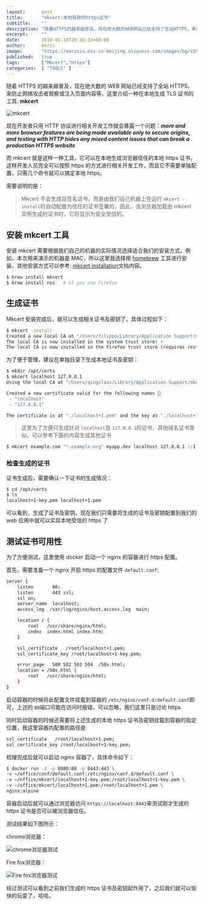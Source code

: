 ```yaml
---
layout:      post
title:       "mkcert:本地有效的https证书"
subtitle:    ""
description: "随着HTTPS的越来越普及，现在绝大数的WEB网站已经支持了全站HTTPS，来防止网络攻击者观察或注入页面内容等，这里介绍一种在本地生成TLS证书的工具:mkcert"
excerpt:     ""
date:        2019-01-14T20:30:33+08:00
author:      Aeric
image:       "https://aericio.oss-cn-beijing.aliyuncs.com/images/bg/sS9zSY.jpg"
published:   true
tags:        ["Mkcert","Https"]
categories:  [ "TOOLS" ]
---
```


随着 HTTPS 的越来越普及，现在绝大数的 WEB 网站已经支持了全站 HTTPS，来防止网络攻击者观察或注入页面内容等，这里介绍一种在本地生成 TLS 证书的工具: **mkcert**

![mkcert](https://aericio.oss-cn-beijing.aliyuncs.com/images/blog/PSaLVO.jpg)

现在开发者只用 HTTP 协议进行相关开发工作就会暴露一个问题：***more and more browser features are being made available only to secure origins, and testing with HTTP hides any mixed content issues that can break a production HTTPS website***

而 mkcert 就是这样一种工具，它可以在本地生成浏览器信任的本地 https 证书，这样开发人员完全可以按照 https 的方式进行相关开发工作，而且它不需要单独配置，只需几个命令就可以搞定本地 https。

需要说明的是：

> Mkcert 不会生成自签名证书，而是由我们自己机器上在运行 `mkcert -install`时自动配置为信任的证书签署的，因此，当浏览器加载由 mkcert 实例生成的证书时，它将显示为安全受信的。



## 安装 mkcert 工具

安装 mkcert 需要根据我们自己的机器的实际情况选择适合我们的安装方式。例如，本次用来演示的机器是 MAC，所以这里我选择用 [homebrew](https://brew.sh/) 工具进行安装，其他安装方式可以参考: [mkcert installation](https://github.com/FiloSottile/mkcert)文档内容。

```bash
$ brew install mkcert
$ brew install nss   # if you use Firefox
```



## 生成证书

Mkcert 安装完成后，就可以生成相关证书及密钥了，具体过程如下：

```bash
$ mkcert -install
Created a new local CA at "/Users/filippo/Library/Application Support/mkcert" 💥
The local CA is now installed in the system trust store! ⚡️
The local CA is now installed in the Firefox trust store (requires restart)! 🦊
```

为了便于管理，建议在单独目录下生成本地证书及密钥：

```bash
$ mkdir /opt/certs
$ mkcert localhost 127.0.0.1
Using the local CA at "/Users/qingclass/Library/Application Support/mkcert" ✨

Created a new certificate valid for the following names 📜
 - "localhost"
 - "127.0.0.1"

The certificate is at "./localhost+1.pem" and the key at "./localhost+1-key.pem" ✅
```

> 这里为了方便只生成针对 `localhost`及 `127.0.0.1`的证书，其他域名证书类似，可以参考下面的内容生成其他证书

```bash
$ mkcert example.com "*.example.org" myapp.dev localhost 127.0.0.1 ::1
```

### 检查生成的证书

证书生成后，需要确认一下证书的生成情况：

```bash
$ cd /opt/certs
$ ls
localhost+1-key.pem localhost+1.pem
```

可以看到，生成了证书及密钥，现在我们只需要将生成的证书及密钥配置到我们的 web 应用中就可以实现本地受信的 https 了



## 测试证书可用性

为了方便测试，这里使用 docker 启动一个 nginx 的容器进行 https 配置。

首先，需要准备一个 nginx 开启 https 的配置文件 `default.conf`:

```bash
server {
    listen       80;
    listen       443 ssl;
    ssl on;
    server_name  localhost;
    access_log  /var/log/nginx/host.access.log  main;

    location / {
        root   /usr/share/nginx/html;
        index  index.html index.htm;
    }

    ssl_certificate   /root/localhost+1.pem;
    ssl_certificate_key /root/localhost+1-key.pem;

    error_page   500 502 503 504  /50x.html;
    location = /50x.html {
        root   /usr/share/nginx/html;
    }
}
```

启动容器的时候将此配置文件挂载到容器的 `/etc/nginx/conf.d/default.conf`即可，上述的 `80`端口可能在访问时报错，可以忽略，我们这里只是讨论 https

同时启动容器的时候还需要将上述生成的本地 https 证书及密钥挂载到容器的指定位置，我这里容器内配置的路径是:

```bash
ssl_certificate   /root/localhost+1.pem;
ssl_certificate_key /root/localhost+1-key.pem;
```

梳理完成后就可以启动 nginx 容器了，具体命令如下：

```bash
$ docker run -d -p 8080:80 -p 8443:443 \
-v ~/office/conf/default.conf:/etc/nginx/conf.d/default.conf \
-v ~/office/mkcert/localhost+1-key.pem:/root/localhost+1-key.pem \
-v ~/office/mkcert/localhost+1.pem:/root/localhost+1.pem \
nginx:alpine
```

容器启动后就可以通过浏览器访问 `https://localhost:8443`来测试刚才生成的 https 证书是否可以被浏览器信任。

测试结果如下图所示：

chrome浏览器：

![chrome浏览器测试](https://aericio.oss-cn-beijing.aliyuncs.com/images/blog/qi1Grr.jpg)

Fire fox浏览器：

![Fire fox浏览器测试](https://aericio.oss-cn-beijing.aliyuncs.com/images/blog/n0KOT1.jpg)

经过测试可以看到之前我们生成的 https 证书及密钥起作用了，之后我们就可以愉快的玩耍了，哈哈。
